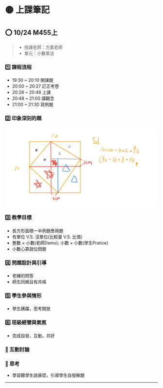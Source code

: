 # 🟡 上課筆記

## ⭕ 10/24 M455上

> - 授課老師：方嘉老師
> - 單元：小數乘法

### 1️⃣ 課程流程

- 19:30 ~ 20:10 開課題
- 20:00 ~ 20:27 訂正考卷
- 20:28 ~ 20:48 上課
- 20:48 ~ 21:00 講觀念
- 21:00 ~ 21:30 寫例題

### 2️⃣ 印象深刻的題

![Imgur](../math-docs-images/寰宇觀課/251024.JPEG)

### 3️⃣ 教學目標

- 長方形面積一半例題應用題
- 有單位 V.S. 沒單位(比較量 V.S. 比值)
- 整數 × 小數(老師Demo); 小數 × 小數(學生Pratice)
- 小數心算跳位問題

### 4️⃣ 問題設計與引導

- 老練的問答
- 師生同頻且有共鳴

### 5️⃣ 學生參與情形

- 學生踴躍，思考開放

### 6️⃣ 班級經營與氣氛

- 完成自發，互動，共好

### 🔦 互動討論

### 🔦 思考

- 學習聽學生說甚麼，引導學生自發解題

---
